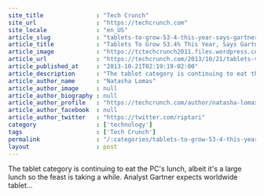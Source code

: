 ```yaml
---
site_title               : "Tech Crunch"
site_url                 : "https://techcrunch.com"
site_locale              : "en_US"
article_slug             : "tablets-to-grow-53-4-this-year-says-gartner-as-the-traditional-pc-declines-11-2-updated"
article_title            : "Tablets To Grow 53.4% This Year, Says Gartner, As The Traditional PC declines 11.2% [Updated]"
article_image            : "https://tctechcrunch2011.files.wordpress.com/2013/08/nexus-7-6.jpg?w=764&h=400&crop=1"
article_url              : "https://techcrunch.com/2013/10/21/tablets-vs-pcs/"
article_published_at     : "2013-10-21T02:19:19-02:00"
article_description      : "The tablet category is continuing to eat the PC's lunch, albeit it's a large lunch so the feast is taking a while. Analyst Gartner expects worldwide tablet..."
article_author_name      : "Natasha Lomas"
article_author_image     : null
article_author_biography : null
article_author_profile   : "https://techcrunch.com/author/natasha-lomas/"
article_author_facebook  : null
article_author_twitter   : "https://twitter.com/riptari"
category                 : ['technology']
tags                     : ['Tech Crunch']
permalink                : "/:categories/tablets-to-grow-53-4-this-year-says-gartner-as-the-traditional-pc-declines-11-2-updated/"
layout                   : post
---
```


The tablet category is continuing to eat the PC's lunch, albeit it's a large lunch so the feast is taking a while. Analyst Gartner expects worldwide tablet...
